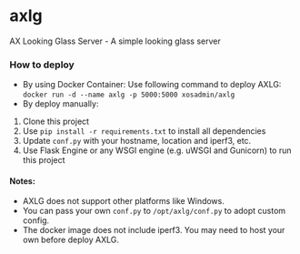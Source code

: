 # axlg
AX Looking Glass Server - A simple looking glass server  
  
### How to deploy
- By using Docker Container: Use following command to deploy AXLG:
``docker run -d --name axlg -p 5000:5000 xosadmin/axlg``  
- By deploy manually:  
1. Clone this project  
2. Use ``pip install -r requirements.txt`` to install all dependencies  
3. Update ``conf.py`` with your hostname, location and iperf3, etc.  
4. Use Flask Engine or any WSGI engine (e.g. uWSGI and Gunicorn) to run this project  
  
#### Notes:   
- AXLG does not support other platforms like Windows.
- You can pass your own ``conf.py`` to ``/opt/axlg/conf.py`` to adopt custom config.  
- The docker image does not include iperf3. You may need to host your own before deploy AXLG.  
  
